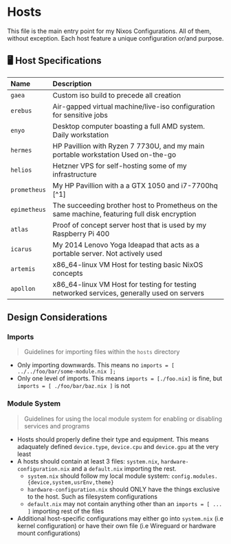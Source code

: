 # Hosts

This file is the main entry point for my Nixos Configurations. All of them, without exception. Each host feature a unique configuration or/and purpose.

## 🖥️ Host Specifications

| Name         | Description                                                                                   |
| :----------- | :-------------------------------------------------------------------------------------------- |
| `gaea`       | Custom iso build to precede all creation                                                      |
| `erebus`     | Air-gapped virtual machine/live-iso configuration for sensitive jobs                          |
| `enyo`       | Desktop computer boasting a full AMD system. Daily workstation                                |
| `hermes`     | HP Pavillion with Ryzen 7 7730U, and my main portable workstation Used on-the-go              |
| `helios`     | Hetzner VPS for self-hosting some of my infrastructure                                        |
| `prometheus` | My HP Pavillion with a a GTX 1050 and i7-7700hq [^1]                                          |
| `epimetheus` | The succeeding brother host to Prometheus on the same machine, featuring full disk encryption |
| `atlas`      | Proof of concept server host that is used by my Raspberry Pi 400                              |
| `icarus`     | My 2014 Lenovo Yoga Ideapad that acts as a portable server. Not actively used                 |
| `artemis`    | x86_64-linux VM Host for testing basic NixOS concepts                                         |
| `apollon`    | x86_64-linux VM Host for testing for testing networked services, generally used on servers    |

[1]: Deprecated

## Design Considerations

### Imports

> Guidelines for importing files within the `hosts` directory

- Only importing downwards. This means no `imports = [ ../../foo/bar/some-module.nix ];`
- Only one level of imports. This means `imports = [./foo.nix]` is fine, but `imports = [ ./foo/bar/baz.nix ]` is not

### Module System

> Guidelines for using the local module system for enabling or disabling services and programs

- Hosts should properly define their type and equipment. This means adaquately defined `device.type`, `device.cpu` and `device.gpu` at the very least
- A hosts should contain at least 3 files: `system.nix`, `hardware-configuration.nix` and a `default.nix` importing the rest.
  - `system.nix` should follow my local module system: `config.modules.{device,system,usrEnv,theme}`
  - `hardware-configuration.nix` should ONLY have the things exclusive to the host. Such as filesystem configurations
  - `default.nix` may not contain anything other than an `imports = [ ... ]` importing rest of the files
- Additional host-specific configurations may either go into `system.nix` (i.e kernel configuration) or have their own file (i.e Wireguard or hardware mount configurations)
